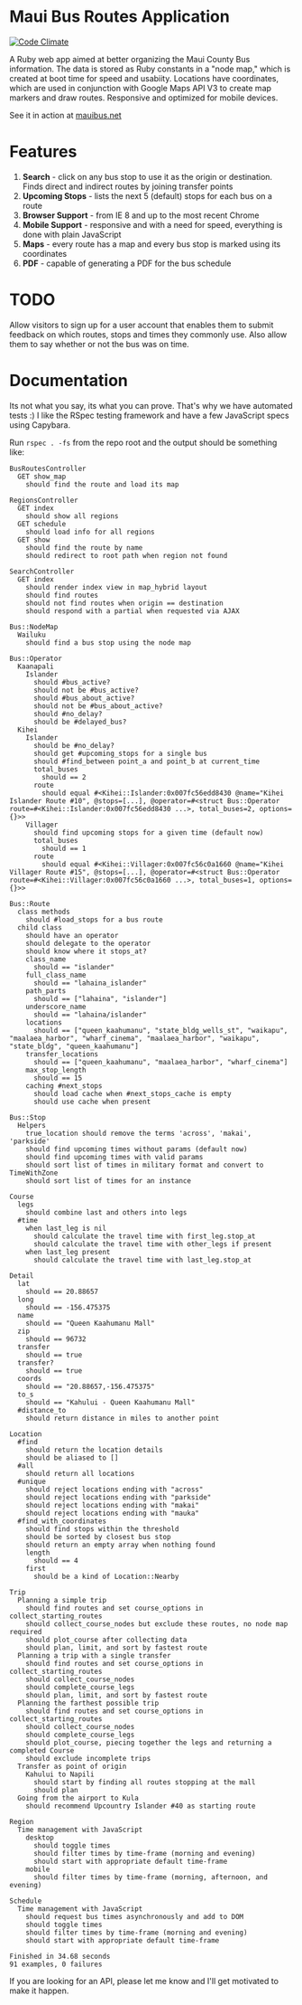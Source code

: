 Maui Bus Routes Application
========

[![Code Climate](https://codeclimate.com/github/ridiculous/maui-bus/badges/gpa.svg)](https://codeclimate.com/github/ridiculous/maui-bus)

A Ruby web app aimed at better organizing the Maui County Bus information. The data is stored as Ruby constants in a "node map," which is created at boot time for speed and usabiity. Locations have coordinates, which are used in conjunction with Google Maps API V3 to create map markers and draw routes. Responsive and optimized for mobile devices.

See it in action at [mauibus.net](http://mauibus.net)

Features
========

  1. __Search__          - click on any bus stop to use it as the origin or destination. Finds direct and indirect routes by joining transfer points
  2. __Upcoming Stops__  - lists the next 5 (default) stops for each bus on a route
  3. __Browser Support__ - from IE 8 and up to the most recent Chrome
  4. __Mobile Support__  - responsive and with a need for speed, everything is done with plain JavaScript
  5. __Maps__            - every route has a map and every bus stop is marked using its coordinates
  6. __PDF__             - capable of generating a PDF for the bus schedule

TODO
=========

Allow visitors to sign up for a user account that enables them to submit feedback on which routes, stops and
times they commonly use. Also allow them to say whether or not the bus was on time.

Documentation
=========

Its not what you say, its what you can prove. That's why we have automated tests :) I like the RSpec testing framework and have a few JavaScript specs using Capybara.

Run `rspec . -fs` from the repo root and the output should be something like:

    
    BusRoutesController
      GET show_map
        should find the route and load its map

    RegionsController
      GET index
        should show all regions
      GET schedule
        should load info for all regions
      GET show
        should find the route by name
        should redirect to root path when region not found

    SearchController
      GET index
        should render index view in map_hybrid layout
        should find routes
        should not find routes when origin == destination
        should respond with a partial when requested via AJAX

    Bus::NodeMap
      Wailuku
        should find a bus stop using the node map

    Bus::Operator
      Kaanapali
        Islander
          should #bus_active?
          should not be #bus_active?
          should #bus_about_active?
          should not be #bus_about_active?
          should #no_delay?
          should be #delayed_bus?
      Kihei
        Islander
          should be #no_delay?
          should get #upcoming_stops for a single bus
          should #find_between point_a and point_b at current_time
          total_buses
            should == 2
          route
            should equal #<Kihei::Islander:0x007fc56edd8430 @name="Kihei Islander Route #10", @stops=[...], @operator=#<struct Bus::Operator route=#<Kihei::Islander:0x007fc56edd8430 ...>, total_buses=2, options={}>>
        Villager
          should find upcoming stops for a given time (default now)
          total_buses
            should == 1
          route
            should equal #<Kihei::Villager:0x007fc56c0a1660 @name="Kihei Villager Route #15", @stops=[...], @operator=#<struct Bus::Operator route=#<Kihei::Villager:0x007fc56c0a1660 ...>, total_buses=1, options={}>>

    Bus::Route
      class methods
        should #load_stops for a bus route
      child class
        should have an operator
        should delegate to the operator
        should know where it stops_at?
        class_name
          should == "islander"
        full_class_name
          should == "lahaina_islander"
        path_parts
          should == ["lahaina", "islander"]
        underscore_name
          should == "lahaina/islander"
        locations
          should == ["queen_kaahumanu", "state_bldg_wells_st", "waikapu", "maalaea_harbor", "wharf_cinema", "maalaea_harbor", "waikapu", "state_bldg", "queen_kaahumanu"]
        transfer_locations
          should == ["queen_kaahumanu", "maalaea_harbor", "wharf_cinema"]
        max_stop_length
          should == 15
        caching #next_stops
          should load cache when #next_stops_cache is empty
          should use cache when present

    Bus::Stop
      Helpers
        true_location should remove the terms 'across', 'makai', 'parkside'
        should find upcoming times without params (default now)
        should find upcoming times with valid params
        should sort list of times in military format and convert to TimeWithZone
        should sort list of times for an instance

    Course
      legs
        should combine last and others into legs
      #time
        when last_leg is nil
          should calculate the travel time with first_leg.stop_at
          should calculate the travel time with other_legs if present
        when last_leg present
          should calculate the travel time with last_leg.stop_at

    Detail
      lat
        should == 20.88657
      long
        should == -156.475375
      name
        should == "Queen Kaahumanu Mall"
      zip
        should == 96732
      transfer
        should == true
      transfer?
        should == true
      coords
        should == "20.88657,-156.475375"
      to_s
        should == "Kahului - Queen Kaahumanu Mall"
      #distance_to
        should return distance in miles to another point

    Location
      #find
        should return the location details
        should be aliased to []
      #all
        should return all locations
      #unique
        should reject locations ending with "across"
        should reject locations ending with "parkside"
        should reject locations ending with "makai"
        should reject locations ending with "mauka"
      #find_with_coordinates
        should find stops within the threshold
        should be sorted by closest bus stop
        should return an empty array when nothing found
        length
          should == 4
        first
          should be a kind of Location::Nearby

    Trip
      Planning a simple trip
        should find routes and set course_options in collect_starting_routes
        should collect_course_nodes but exclude these routes, no node map required
        should plot_course after collecting data
        should plan, limit, and sort by fastest route
      Planning a trip with a single transfer
        should find routes and set course_options in collect_starting_routes
        should collect_course_nodes
        should complete_course_legs
        should plan, limit, and sort by fastest route
      Planning the farthest possible trip
        should find routes and set course_options in collect_starting_routes
        should collect_course_nodes
        should complete_course_legs
        should plot_course, piecing together the legs and returning a completed Course
        should exclude incomplete trips
      Transfer as point of origin
        Kahului to Napili
          should start by finding all routes stopping at the mall
          should plan
      Going from the airport to Kula
        should recommend Upcountry Islander #40 as starting route

    Region
      Time management with JavaScript
        desktop
          should toggle times
          should filter times by time-frame (morning and evening)
          should start with appropriate default time-frame
        mobile
          should filter times by time-frame (morning, afternoon, and evening)

    Schedule
      Time management with JavaScript
        should request bus times asynchronously and add to DOM
        should toggle times
        should filter times by time-frame (morning and evening)
        should start with appropriate default time-frame

    Finished in 34.68 seconds
    91 examples, 0 failures
      
If you are looking for an API, please let me know and I'll get motivated to make it happen.
